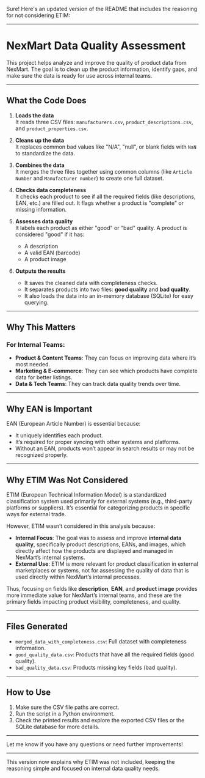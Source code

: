 Sure! Here's an updated version of the README that includes the reasoning for not considering ETIM:

---

# NexMart Data Quality Assessment

This project helps analyze and improve the quality of product data from NexMart. The goal is to clean up the product information, identify gaps, and make sure the data is ready for use across internal teams.

---

## What the Code Does

1. **Loads the data**  
   It reads three CSV files: `manufacturers.csv`, `product_descriptions.csv`, and `product_properties.csv`.

2. **Cleans up the data**  
   It replaces common bad values like "N/A", "null", or blank fields with `NaN` to standardize the data.

3. **Combines the data**  
   It merges the three files together using common columns (like `Article Number` and `Manufacturer number`) to create one full dataset.

4. **Checks data completeness**  
   It checks each product to see if all the required fields (like descriptions, EAN, etc.) are filled out. It flags whether a product is "complete" or missing information.

5. **Assesses data quality**  
   It labels each product as either "good" or "bad" quality. A product is considered "good" if it has:
   - A description
   - A valid EAN (barcode)
   - A product image

6. **Outputs the results**  
   - It saves the cleaned data with completeness checks.
   - It separates products into two files: **good quality** and **bad quality**.
   - It also loads the data into an in-memory database (SQLite) for easy querying.

---

## Why This Matters

### For Internal Teams:

- **Product & Content Teams**: They can focus on improving data where it’s most needed.
- **Marketing & E-commerce**: They can see which products have complete data for better listings.
- **Data & Tech Teams**: They can track data quality trends over time.

---

## Why EAN is Important

EAN (European Article Number) is essential because:
- It uniquely identifies each product.
- It’s required for proper syncing with other systems and platforms.
- Without an EAN, products won’t appear in search results or may not be recognized properly.

---

## Why ETIM Was Not Considered

ETIM (European Technical Information Model) is a standardized classification system used primarily for external systems (e.g., third-party platforms or suppliers). It’s essential for categorizing products in specific ways for external trade. 

However, ETIM wasn’t considered in this analysis because:
- **Internal Focus**: The goal was to assess and improve **internal data quality**, specifically product descriptions, EANs, and images, which directly affect how the products are displayed and managed in NexMart’s internal systems.
- **External Use**: ETIM is more relevant for product classification in external marketplaces or systems, not for assessing the quality of data that is used directly within NexMart’s internal processes.

Thus, focusing on fields like **description**, **EAN**, and **product image** provides more immediate value for NexMart’s internal teams, and these are the primary fields impacting product visibility, completeness, and quality.

---

## Files Generated

- `merged_data_with_completeness.csv`: Full dataset with completeness information.
- `good_quality_data.csv`: Products that have all the required fields (good quality).
- `bad_quality_data.csv`: Products missing key fields (bad quality).

---

## How to Use

1. Make sure the CSV file paths are correct.
2. Run the script in a Python environment.
3. Check the printed results and explore the exported CSV files or the SQLite database for more details.

---

Let me know if you have any questions or need further improvements!

---

This version now explains why ETIM was not included, keeping the reasoning simple and focused on internal data quality needs.

